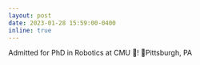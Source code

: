 ```yaml
---
layout: post
date: 2023-01-28 15:59:00-0400
inline: true
---
```


Admitted for PhD in Robotics at CMU 🤖! 📍Pittsburgh, PA